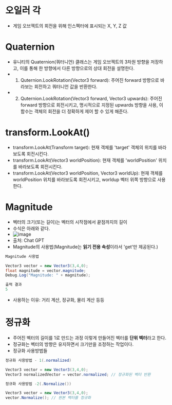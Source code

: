 # 오일러 각
  * 게임 오브젝트의 회전을 위해 인스펙터에 표시되는 X, Y, Z 값

# Quaternion
  * 유니티의 Quaternion(쿼터니언) 클래스는 게임 오브젝트의 3차원 방향을 저장하고, 이를 통해 한 방향에서 다른 방향으로의 상대 회전을 설명한다.
  * 1. Quternion.LookRotation(Vector3 forward): 주어진 forward 방향으로 바라보는 회전하고 쿼터니언 값을 반환한다.
  * 2. Quternion.LookRotation(Vector3 forward, Vector3 upwards): 주어진 forward 방향으로 회전시키고, 명시적으로 지정된 upwards 방향을
    사용, 이 함수는 객체의 회전을 더 정확하게 제어 할 수 있게 해준다.

# transform.LookAt()
  * transform.LookAt(Transform target): 현재 객체를 'target' 객체의 위치를 바라보도록 회전시킨다.
  * transform.LookAt(Vector3 worldPosition): 현재 객체를 'worldPosition' 위치를 바라보도록 회전시킨다.
  * transform.LookAt(Vector3 worldPosition, Vector3 worldUp): 현재 객체를 worldPosition 위치를 바라보도록 회전시키고, worldup 벡터 위쪽 방향으로 사용한다.

# Magnitude
 * 벡터의 크기(또는 길이)는 벡터의 시작점에서 끝점까지의 길이
 * 수식은 아래와 같다.
 * ![image](https://github.com/user-attachments/assets/f07b13cf-bfac-41d6-9b99-986226a88076)
 * 출처: Chat GPT
 * Magnitude의 사용법(Magnitude는 **읽기 전용 속성**이라서 'get'만 제공된다.)

```C#
Magnitude 사용법

Vector3 vector = new Vector3(3,4,0);
float magnitude = vector.magnitude;
Debug.Log("Magnitude: " + magnitude);

출력 결과
5
```
 * 사용하는 이유: 거리 계산, 정규화, 물리 계산 등등

# 정규화
 * 주어진 벡터의 길이를 1로 만드는 과정 이렇게 만들어진 벡터를 **단위 벡터**라고 한다.
 * 정규화는 벡터의 방향은 유지하면서 크기만을 조정하는 작업이다.
 * 정규화 사용방법들

```C#
정규화 사용방법 - 1(.normalized)

Vector3 vector = new Vector3(3,4,0);
Vector3 normalizedVector = vector.normalized; // 정규화된 벡터 반환
```

```C#
정규화 사용방법 -2(.Normalize())

Vector3 vector = new Vector3(3,4,0);
vector.Normalize(); // 원본 벡터를 정규화
```
 
    
